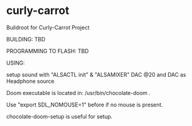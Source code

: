 # curly-carrot
Buildroot for Curly-Carrot Project

BUILDING:
TBD


PROGRAMMING TO FLASH:
TBD







USING:

setup sound with "ALSACTL init" & "ALSAMIXER" DAC @20 and DAC as Headphone source



Doom executable is located in: /usr/bin/chocolate-doom .

Use "export SDL_NOMOUSE=1" before if no mouse is present.

chocolate-doom-setup is useful for setup.



